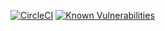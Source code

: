 [![CircleCI](https://circleci.com/gh/whatisboom/cellarapi.svg?style=shield)](https://circleci.com/gh/whatisboom/cellarapi)
[![Known Vulnerabilities](https://snyk.io/test/github/whatisboom/cellarapi/badge.svg)](https://snyk.io/test/github/whatisboom/cellarapi)
